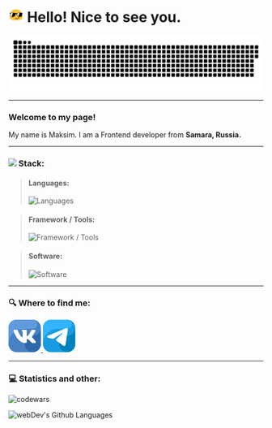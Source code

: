 <h1><img src="assets/sunglasses.gif" width=30></img> Hello! Nice to see you.</h1>

<p align="center">
 <img width="600" src="assets/github-snake.svg" alt="snake"/>
</p>

---

### <p>Welcome to my page!<br>

My name is Maksim. I am a Frontend developer from <b>Samara, Russia.</b></p>

---

### <img src="https://media.giphy.com/media/WUlplcMpOCEmTGBtBW/giphy.gif" width=30> Stack:

> <h4>Languages:</h4>
> <img height="32" alt="Languages" src="https://skillicons.dev/icons?i=js,ts,html,css,py"/>

> <h4>Framework / Tools:</h4>
> <img height="32" alt="Framework / Tools" src="https://skillicons.dev/icons?i=react,nextjs,redux,tailwind,sass,webpack,git,gulp,babel,bootstrap"/>

> <h4>Software:</h4>
> <img height="32" alt="Software" src="https://skillicons.dev/icons?i=figma,ps,vscode,postman"/>

---

### 🔍 Where to find me:

<div>
<a href="https://vk.com/id93661594" target="_blank">
    <img src="assets/vk.svg"></img>
</a>
<a href="https://t.me/MaxLvt" target="_blank">
    <img src="assets/tg.svg"></img>
</a>
</div>

---

### 💻 Statistics and other:

![codewars](https://www.codewars.com/users/Instep/badges/large)

<img height="195px" alt="webDev's Github Languages" src="https://github-readme-stats-sigma-five.vercel.app/api/top-langs/?username=Instep1&layout=compact&theme=vision-friendly-dark" />
